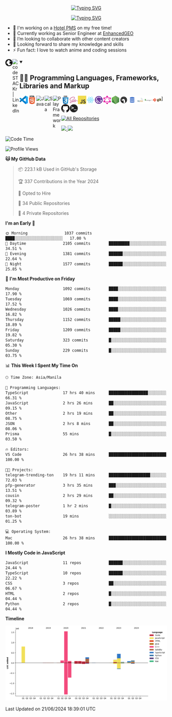 <p align="center">
  <a href="https://git.io/typing-svg"><img src="https://readme-typing-svg.demolab.com?font=Fira+Code&pause=1000&color=F75C7E&center=true&repeat=false&width=435&lines=Hi+there%2C+I'm+Rex!" alt="Typing SVG" /></a>
</p>
<p align="center">
  <a href="https://git.io/typing-svg"><img src="https://readme-typing-svg.demolab.com?font=Fira+Code&pause=1000&color=F75C7E&center=true&vCenter=true&width=435&lines=Senior+Software+Engineer+;6%2B+years+of+coding+experience+;I+like+Full-stack+Development;Always+learning+new+things!" alt="Typing SVG" /></a>
</p>

- 🔭 I'm working on a [Hotel PMS](https://github.com/ardiente/app.onlense.ph) on my free time!
- 🌱 Currently working as Senior Engineer at [EnhancedGEO](https://enhancedgeo.com/)
- 👯 I’m looking to collaborate with other content creators
- 🥅 Looking forward to share my knowledge and skills
- ⚡ Fun fact: I love to watch anime and coding sessions

[<img align="left" alt="codeSTACKr.com" width="22px" src="https://raw.githubusercontent.com/iconic/open-iconic/master/svg/globe.svg" />](http://rexardiente.github.io/)
[<img align="left" alt="codeSTACKr | LinkedIn" width="22px" src="https://cdn.jsdelivr.net/npm/simple-icons@v3/icons/linkedin.svg" />](https://www.linkedin.com/in/rex-ardiente-ba9721b8/)

<details open> 
  <summary><h2>👨‍💻 Programming Languages, Frameworks, Libraries and Markup</h2></summary>

  <!-- Small repo cards https://github.com/DenverCoder1/github-readme-stats (fork of anuraghazra/github-readme-stats) -->
  <p align="left">
    <img align="left" alt="Visual Studio Code" width="26px" src="https://raw.githubusercontent.com/github/explore/80688e429a7d4ef2fca1e82350fe8e3517d3494d/topics/visual-studio-code/visual-studio-code.png" />
    <img align="left" alt="HTML5" width="26px" src="https://raw.githubusercontent.com/github/explore/80688e429a7d4ef2fca1e82350fe8e3517d3494d/topics/html/html.png" />
    <img align="left" alt="Java" width="26px" src="https://www.pngfind.com/pngs/m/427-4274060_blockchain-com-logo-blockchain-com-logo-png-transparent.png" />
    <img align="left" alt="Scala" width="26px" src="https://encrypted-tbn0.gstatic.com/images?q=tbn%3AANd9GcSEcRei_SdOGb68RzNLK8QI0jweSD-KcD5-8jGuJ9inPS4s-Xu8xj2doZH1iJTLEfFTuR06bA9oryPdzvfhE4KIv8Jz0zfA-kQu1iQj&usqp=CAU&ec=45688579" />
    <img align="left" alt="Play Framework" width="26px" src="https://www.playframework.com/favicon.ico" />]
    <img align="left" alt="CSS3" width="26px" src="https://raw.githubusercontent.com/github/explore/80688e429a7d4ef2fca1e82350fe8e3517d3494d/topics/css/css.png" />
    <img align="left" alt="Sass" width="26px" src="https://raw.githubusercontent.com/github/explore/80688e429a7d4ef2fca1e82350fe8e3517d3494d/topics/sass/sass.png" />
    <img align="left" alt="JavaScript" width="26px" src="https://raw.githubusercontent.com/github/explore/80688e429a7d4ef2fca1e82350fe8e3517d3494d/topics/javascript/javascript.png" />
    <img align="left" alt="React" width="26px" src="https://raw.githubusercontent.com/github/explore/80688e429a7d4ef2fca1e82350fe8e3517d3494d/topics/react/react.png" />
    <img align="left" alt="Gatsby" width="26px" src="https://raw.githubusercontent.com/github/explore/e94815998e4e0713912fed477a1f346ec04c3da2/topics/gatsby/gatsby.png" />
    <img align="left" alt="GraphQL" width="26px" src="https://raw.githubusercontent.com/github/explore/80688e429a7d4ef2fca1e82350fe8e3517d3494d/topics/graphql/graphql.png" />
    <img align="left" alt="Node.js" width="26px" src="https://raw.githubusercontent.com/github/explore/80688e429a7d4ef2fca1e82350fe8e3517d3494d/topics/nodejs/nodejs.png" />
    <img align="left" alt="Deno" width="26px" src="https://raw.githubusercontent.com/github/explore/361e2821e2dea67711cde99c9c40ed357061cf27/topics/deno/deno.png" />
    <img align="left" alt="SQL" width="26px" src="https://raw.githubusercontent.com/github/explore/80688e429a7d4ef2fca1e82350fe8e3517d3494d/topics/sql/sql.png" />
    <img align="left" alt="MySQL" width="26px" src="https://raw.githubusercontent.com/github/explore/80688e429a7d4ef2fca1e82350fe8e3517d3494d/topics/mysql/mysql.png" />
    <img align="left" alt="MongoDB" width="26px" src="https://raw.githubusercontent.com/github/explore/80688e429a7d4ef2fca1e82350fe8e3517d3494d/topics/mongodb/mongodb.png" />
    <img align="left" alt="Git" width="26px" src="https://raw.githubusercontent.com/github/explore/80688e429a7d4ef2fca1e82350fe8e3517d3494d/topics/git/git.png" />
    <img align="left" alt="GitHub" width="26px" src="https://raw.githubusercontent.com/github/explore/78df643247d429f6cc873026c0622819ad797942/topics/github/github.png" />
    <img align="left" alt="HTML5" width="26px" src="https://raw.githubusercontent.com/github/explore/80688e429a7d4ef2fca1e82350fe8e3517d3494d/topics/terminal/terminal.png"/>
  </p>
  <br/>
  <p align="left">
    <a href="https://github.com/rexardiente?tab=repositories"><img alt="All Repositories" title="All Repositories" src="https://custom-icon-badges.demolab.com/badge/-Click%20Here%20All%20My%20Repo-1F222E?style=for-the-badge&logoColor=white&logo=fork"/></a>
  </p>
</details>

<a href="#" alt="Top Languages">
<img width="49%" src="https://github-readme-stats.vercel.app/api/top-langs/?username=rexardiente&langs_count=10&custom_title=Top%20Repo%20Languages&layout=compact&hide_border=true&theme=vue" />
</a>
<a href="#" alt="Github Status">
<img width="50%" src="https://github-readme-stats.vercel.app/api?username=rexardiente&count_private=true&include_all_commits=true&show_icons=true&hide_border=true&rank_icon=github&theme=vue&custom_title=Github%20Status" />
</a>


<!--START_SECTION:waka-->
![Code Time](http://img.shields.io/badge/Code%20Time-1%2C990%20hrs%2018%20mins-blue)

![Profile Views](http://img.shields.io/badge/Profile%20Views-0-blue)

**🐱 My GitHub Data** 

> 📦 223.1 kB Used in GitHub's Storage 
 > 
> 🏆 337 Contributions in the Year 2024
 > 
> 💼 Opted to Hire
 > 
> 📜 34 Public Repositories 
 > 
> 🔑 4 Private Repositories 
 > 
**I'm an Early 🐤** 

```text
🌞 Morning                1037 commits        ████░░░░░░░░░░░░░░░░░░░░░   17.00 % 
🌆 Daytime                2105 commits        █████████░░░░░░░░░░░░░░░░   34.51 % 
🌃 Evening                1381 commits        ██████░░░░░░░░░░░░░░░░░░░   22.64 % 
🌙 Night                  1577 commits        ██████░░░░░░░░░░░░░░░░░░░   25.85 % 
```
📅 **I'm Most Productive on Friday** 

```text
Monday                   1092 commits        ████░░░░░░░░░░░░░░░░░░░░░   17.90 % 
Tuesday                  1069 commits        ████░░░░░░░░░░░░░░░░░░░░░   17.52 % 
Wednesday                1026 commits        ████░░░░░░░░░░░░░░░░░░░░░   16.82 % 
Thursday                 1152 commits        █████░░░░░░░░░░░░░░░░░░░░   18.89 % 
Friday                   1209 commits        █████░░░░░░░░░░░░░░░░░░░░   19.82 % 
Saturday                 323 commits         █░░░░░░░░░░░░░░░░░░░░░░░░   05.30 % 
Sunday                   229 commits         █░░░░░░░░░░░░░░░░░░░░░░░░   03.75 % 
```


📊 **This Week I Spent My Time On** 

```text
🕑︎ Time Zone: Asia/Manila

💬 Programming Languages: 
TypeScript               17 hrs 40 mins      █████████████████░░░░░░░░   66.31 % 
JavaScript               2 hrs 26 mins       ██░░░░░░░░░░░░░░░░░░░░░░░   09.15 % 
Other                    2 hrs 19 mins       ██░░░░░░░░░░░░░░░░░░░░░░░   08.75 % 
JSON                     2 hrs 8 mins        ██░░░░░░░░░░░░░░░░░░░░░░░   08.06 % 
Prisma                   55 mins             █░░░░░░░░░░░░░░░░░░░░░░░░   03.50 % 

🔥 Editors: 
VS Code                  26 hrs 38 mins      █████████████████████████   100.00 % 

🐱‍💻 Projects: 
telegram-trending-ton    19 hrs 11 mins      ██████████████████░░░░░░░   72.03 % 
pfp-generator            3 hrs 35 mins       ███░░░░░░░░░░░░░░░░░░░░░░   13.51 % 
cousin                   2 hrs 29 mins       ██░░░░░░░░░░░░░░░░░░░░░░░   09.32 % 
telegram-poster          1 hr 2 mins         █░░░░░░░░░░░░░░░░░░░░░░░░   03.89 % 
ton-bot                  19 mins             ░░░░░░░░░░░░░░░░░░░░░░░░░   01.25 % 

💻 Operating System: 
Mac                      26 hrs 38 mins      █████████████████████████   100.00 % 
```

**I Mostly Code in JavaScript** 

```text
JavaScript               11 repos            ██████░░░░░░░░░░░░░░░░░░░   24.44 % 
TypeScript               10 repos            ██████░░░░░░░░░░░░░░░░░░░   22.22 % 
CSS                      3 repos             ██░░░░░░░░░░░░░░░░░░░░░░░   06.67 % 
HTML                     2 repos             █░░░░░░░░░░░░░░░░░░░░░░░░   04.44 % 
Python                   2 repos             █░░░░░░░░░░░░░░░░░░░░░░░░   04.44 % 
```



**Timeline**

![Lines of Code chart](https://raw.githubusercontent.com/rexardiente/rexardiente/master/assets/bar_graph.png)


 Last Updated on 21/06/2024 18:39:01 UTC
<!--END_SECTION:waka-->
